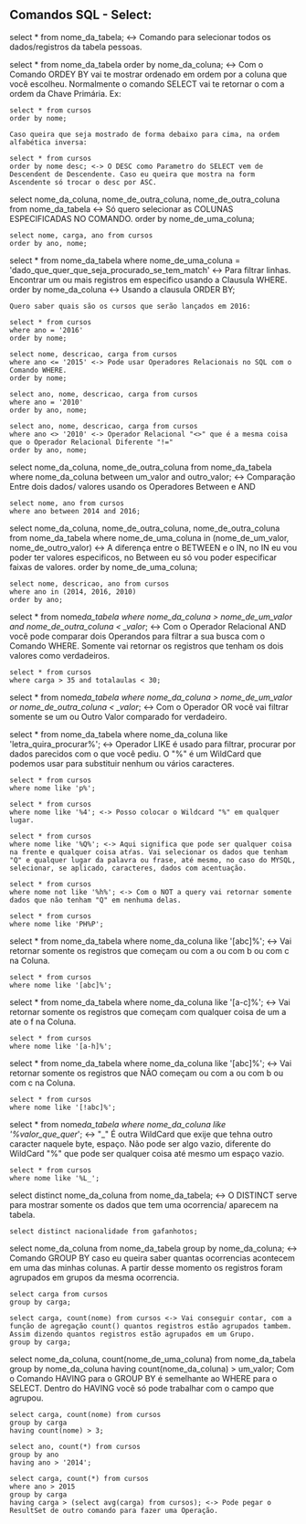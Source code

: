 ## Comandos SQL - Select:

select \* from nome_da_tabela; <-> Comando para selecionar todos os dados/registros da tabela pessoas.

select \* from nome_da_tabela
order by nome_da_coluna; <-> Com o Comando ORDEY BY vai te mostrar ordenado em ordem por a coluna que você escolheu. Normalmente o comando SELECT vai te retornar o com a ordem da Chave Primária. Ex:

    select * from cursos
    order by nome;

    Caso queira que seja mostrado de forma debaixo para cima, na ordem alfabética inversa:

    select * from cursos
    order by nome desc; <-> O DESC como Parametro do SELECT vem de Descendent de Descendente. Caso eu queira que mostra na form Ascendente só trocar o desc por ASC.

select nome_da_coluna, nome_de_outra_coluna, nome_de_outra_coluna from nome_da_tabela <-> Só quero selecionar as COLUNAS ESPECIFICADAS NO COMANDO.
order by nome_de_uma_coluna;

    select nome, carga, ano from cursos
    order by ano, nome;

select \* from nome_da_tabela
where nome_de_uma_coluna = 'dado_que_quer_que_seja_procurado_se_tem_match' <-> Para filtrar linhas. Encontrar um ou mais registros em especifico usando a Clausula WHERE.
order by nome_da_coluna <-> Usando a clausula ORDER BY;

    Quero saber quais são os cursos que serão lançados em 2016:

    select * from cursos
    where ano = '2016'
    order by nome;

    select nome, descricao, carga from cursos
    where ano <= '2015' <-> Pode usar Operadores Relacionais no SQL com o Comando WHERE.
    order by nome;

    select ano, nome, descricao, carga from cursos
    where ano = '2010'
    order by ano, nome;

    select ano, nome, descricao, carga from cursos
    where ano <> '2010' <-> Operador Relacional "<>" que é a mesma coisa que o Operador Relacional Diferente "!="
    order by ano, nome;

select nome_da_coluna, nome_de_outra_coluna from nome_da_tabela
where nome_da_coluna between um_valor and outro_valor; <-> Comparação Entre dois dados/ valores usando os Operadores Between e AND

    select nome, ano from cursos
    where ano between 2014 and 2016;

select nome_da_coluna, nome_de_outra_coluna, nome_de_outra_coluna from nome_da_tabela
where nome_de_uma_coluna in (nome_de_um_valor, nome_de_outro_valor) <-> A diferença entre o BETWEEN e o IN, no IN eu vou poder ter valores especificos, no Between eu só vou poder especificar faixas de valores.
order by nome_de_uma_coluna;

    select nome, descricao, ano from cursos
    where ano in (2014, 2016, 2010)
    order by ano;

select \* from nome*da_tabela
where nome_da_coluna > nome_de_um_valor and nome_de_outra_coluna < \_valor*; <-> Com o Operador Relacional AND você pode comparar dois Operandos para filtrar a sua busca com o Comando WHERE. Somente vai retornar os registros que tenham os dois valores como verdadeiros.

    select * from cursos
    where carga > 35 and totalaulas < 30;

select \* from nome*da_tabela
where nome_da_coluna > nome_de_um_valor or nome_de_outra_coluna < \_valor*; <-> Com o Operador OR você vai filtrar somente se um ou Outro Valor comparado for verdadeiro.

select \* from nome_da_tabela
where nome_da_coluna like 'letra_quira_procurar%'; <-> Operador LIKE é usado para filtrar, procurar por dados parecidos com o que você pediu. O "%" é um WildCard que podemos usar para substituir nenhum ou vários caracteres.

    select * from cursos
    where nome like 'p%';

    select * from cursos
    where nome like '%4'; <-> Posso colocar o Wildcard "%" em qualquer lugar.

    select * from cursos
    where nome like '%Q%'; <-> Aqui significa que pode ser qualquer coisa na frente e qualquer coisa atŕas. Vai selecionar os dados que tenham "Q" e qualquer lugar da palavra ou frase, até mesmo, no caso do MYSQL, selecionar, se aplicado, caracteres, dados com acentuação.

    select * from cursos
    where nome not like '%h%'; <-> Com o NOT a query vai retornar somente dados que não tenham "Q" em nenhuma delas.

    select * from cursos
    where nome like 'PH%P';

select \* from nome_da_tabela
where nome_da_coluna like '[abc]%'; <-> Vai retornar somente os registros que começam ou com a ou com b ou com c na Coluna.

    select * from cursos
    where nome like '[abc]%';

select \* from nome_da_tabela
where nome_da_coluna like '[a-c]%'; <-> Vai retornar somente os registros que começam com qualquer coisa de um a ate o f na Coluna.

    select * from cursos
    where nome like '[a-h]%';

select \* from nome_da_tabela
where nome_da_coluna like '[abc]%'; <-> Vai retornar somente os registros que NÃO começam ou com a ou com b ou com c na Coluna.

    select * from cursos
    where nome like '[!abc]%';

select \* from nome*da_tabela
where nome_da_coluna like '%valor_que_quer*'; <-> "\_" É outra WildCard que exije que tehna outro caracter naquele byte, espaço. Não pode ser algo vazio, diferente do WildCard "%" que pode ser qualquer coisa até mesmo um espaço vazio.

    select * from cursos
    where nome like '%L_';

select distinct nome_da_coluna from nome_da_tabela; <-> O DISTINCT serve para mostrar somente os dados que tem uma ocorrencia/ aparecem na tabela.

    select distinct nacionalidade from gafanhotos;

select nome_da_coluna from nome_da_tabela
group by nome_da_coluna; <-> Comando GROUP BY caso eu queira saber quantas ocorrencias acontecem em uma das minhas colunas. A partir desse momento os registros foram agrupados em grupos da mesma ocorrencia.

    select carga from cursos
    group by carga;

    select carga, count(nome) from cursos <-> Vai conseguir contar, com a função de agregação count() quantos registros estão agrupados tambem. Assim dizendo quantos registros estão agrupados em um Grupo.
    group by carga;

select nome_da_coluna, count(nome_de_uma_coluna) from nome_da_tabela
group by nome_da_coluna
having count(nome_da_coluna) > um_valor; Com o Comando HAVING para o GROUP BY é semelhante ao WHERE para o SELECT. Dentro do HAVING você só pode trabalhar com o campo que agrupou.

    select carga, count(nome) from cursos
    group by carga
    having count(nome) > 3;

    select ano, count(*) from cursos
    group by ano
    having ano > '2014';

    select carga, count(*) from cursos
    where ano > 2015
    group by carga
    having carga > (select avg(carga) from cursos); <-> Pode pegar o ResultSet de outro comando para fazer uma Operação.
